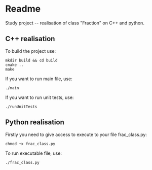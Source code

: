 # Readme

Study project -- realisation of class "Fraction" on C++ and python.

## C++ realisation

To build the project use:
```
mkdir build && cd build
cmake ..
make
```
If you want to run main file, use:
```
./main
```
If you want to run unit tests, use:
```
./runUnitTests
```

## Python realisation

Firstly you need to give access to execute to your file frac_class.py:
```
chmod +x frac_class.py
```
To run executable file, use:
```
./frac_class.py
```